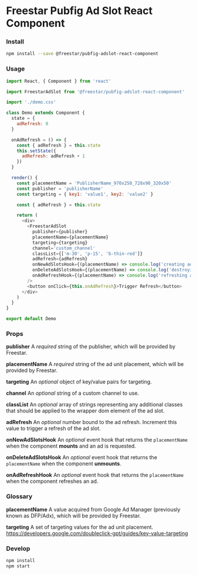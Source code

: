 # Freestar Pubfig Ad Slot React Component

### Install

```sh
npm install --save @freestar/pubfig-adslot-react-component
```

### Usage

```js
import React, { Component } from 'react'

import FreestarAdSlot from '@freestar/pubfig-adslot-react-component'

import './demo.css'

class Demo extends Component {
  state = {
    adRefresh: 0
  }

  onAdRefresh = () => {
    const { adRefresh } = this.state
    this.setState({
      adRefresh: adRefresh + 1
    })
  }

  render() {
    const placementName = 'PublisherName_970x250_728x90_320x50'
    const publisher = 'publisherName'
    const targeting = { key1: 'value1', key2: 'value2' }

    const { adRefresh } = this.state

    return (
      <div>
        <FreestarAdSlot
          publisher={publisher}
          placementName={placementName}
          targeting={targeting}
          channel='custom_channel'
          classList={['m-30', 'p-15', 'b-thin-red']}
          adRefresh={adRefresh}
          onNewAdSlotsHook={(placementName) => console.log('creating ad', placementName)}
          onDeleteAdSlotsHook={(placementName) => console.log('destroying ad', placementName)}
          onAdRefreshHook={(placementName) => console.log('refreshing ad', placementName)}
        />
        <button onClick={this.onAdRefresh}>Trigger Refresh</button>
      </div>
    )
  }
}

export default Demo
```

### Props

**publisher**
A *required* string of the publisher, which will be provided by Freestar.

**placementName**
A *required* string of the ad unit placement, which will be provided by Freestar.

**targeting**
An *optional* object of key/value pairs for targeting.

**channel**
An *optional* string of a custom channel to use.

**classList**
An *optional* array of strings representing any additional classes that should be applied to the wrapper dom element of the ad slot.

**adRefresh**
An *optional* number bound to the ad refresh. Increment this value to trigger a refresh of the ad slot.

**onNewAdSlotsHook**
An *optional* event hook that returns the `placementName` when the component **mounts** and an ad is requested.

**onDeleteAdSlotsHook**
An *optional* event hook that returns the `placementName` when the component **unmounts**.

**onAdRefreshHook**
An *optional* event hook that returns the `placementName` when the component refreshes an ad.

### Glossary

**placementName**
A value acquired from Google Ad Manager (previously known as DFP/Adx), which will be provided by Freestar.

**targeting**
A set of targeting values for the ad unit placement. https://developers.google.com/doubleclick-gpt/guides/key-value-targeting

### Develop

```sh
npm install
npm start
```
